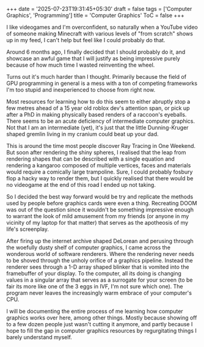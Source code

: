 +++
date = '2025-07-23T19:31:45+05:30'
draft = false 
tags = ['Computer Graphics', 'Programming']
title = 'Computer Graphics'
ToC = false
+++

I like videogames and I'm overconfident, so naturally when a YouTube video of someone making Minecraft with various levels of "from scratch" shows up in my feed, I can't help but feel like I could probably do that.

Around 6 months ago, I finally decided that I should probably do it, and showcase an awful game that I will justify as being impressive purely because of how much time I wasted reinventing the wheel.

Turns out it's much harder than I thought. Primarily because the field of GPU programming in general is a mess with a ton of competing frameworks I'm too stupid and inexperienced to choose from right now.

Most resources for learning how to do this seem to either abruptly stop a few metres ahead of a 15 year old roblox dev's attention span, or pick up after a PhD in making physically based renders of a raccoon's eyeballs. There seems to be an acute deficiency of intermediate computer graphics. Not that I am an intermediate (yet), it's just that the little Dunning-Kruger shaped gremlin living in my cranium could beat up your dad.

This is around the time most people discover Ray Tracing in One Weekend. But soon after rendering the shiny spheres, I realised that the leap from rendering shapes that can be described with a single equation and rendering a kangaroo composed of multiple vertices, faces and materials would require a comically large trampoline. Sure, I could probably fosbury flop a hacky way to render them, but I quickly realised that there would be no videogame at the end of this road I ended up not taking.

So I decided the best way forward would be try and replicate the methods used by people before graphics cards were even a thing. Recreating DOOM was out of the question since it wouldn't be something impressive enough to warrant the look of mild amusement from my friends (or anyone in my vicinity of my laptop for that matter) that serves as the apotheosis of my life's screenplay.

After firing up the internet archive shaped DeLorean and perusing through the woefully dusty shelf of computer graphics, I came across the wonderous world of software renderers. Where the rendering never needs to be shoved through the unholy orifice of a graphics pipeline. Instead the renderer sees through a 1-D array shaped blinker that is vomited into the framebuffer of your display. To the computer, all its doing is changing values in a singular array that serves as a surrogate for your screen (to be fair its more like one of the 3 eggs in IVF, I'm not sure which one). The program never leaves the increasingly warm embrace of your computer's CPU.

I will be documenting the entire process of me learning how computer graphics works over here, among other things. Mostly because showing off to a few dozen people just wasn't cutting it anymore, and partly because I hope to fill the gap in computer graphics resources by regurgitating things I barely understand myself.

